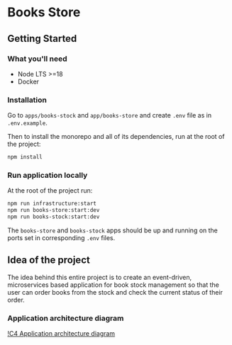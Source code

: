 # Books Store

## Getting Started

### What you'll need

* Node LTS >=18
* Docker

### Installation

Go to `apps/books-stock` and `app/books-store` and create `.env` file as in `.env.example`.

Then to install the monorepo and all of its dependencies, run at the root of the project:

```sh
npm install
```

### Run application locally

At the root of the project run:

```sh
npm run infrastructure:start
npm run books-store:start:dev
npm run books-stock:start:dev
```

The `books-store` and `books-stock` apps should be up and running on the ports set in corresponding `.env` files.

## Idea of the project

The idea behind this entire project is to create an event-driven, microservices based application for book stock management so that the user can order books from the stock and check the current status of their order. 

### Application architecture diagram

[!C4 Application architecture diagram](./c4-books-store.drawio.png)

